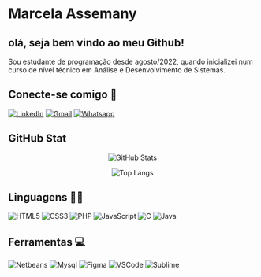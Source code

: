 # **Marcela Assemany**
## olá, seja bem vindo ao meu Github!
Sou estudante de programação desde agosto/2022, quando inicializei num curso de nível técnico em Análise e Desenvolvimento de Sistemas.    

## Conecte-se comigo 📲
[![LinkedIn](https://img.shields.io/badge/LinkedIn-000?style=for-the-badge&logo=linkedin&logoColor=0E76A8)](https://www.linkedin.com/in/marcela-assemany-152101250/)
[![Gmail](https://img.shields.io/badge/Gmail-000?style=for-the-badge&logo=Gmail&logoColor=db4a39)](mailto:assemanymarcela@gmail.com)
[![Whatsapp](https://img.shields.io/badge/Whatsapp-000?style=for-the-badge&logo=Whatsapp&logoColor=34af23)](https://api.whatsapp.com/send?phone=5571988497942)

## GitHub Stat
<div align="center">

![GitHub Stats](https://github-readme-stats.vercel.app/api?username=Massemany&theme=transparent&bg_color=000&border_color=30A3DC&show_icons=true&icon_color=FF007F&title_color=FF007F&text_color=FFF&include_all_commits=true&count_private=true)

![Top Langs](https://github-readme-stats-git-masterrstaa-rickstaa.vercel.app/api/top-langs/?username=Massemany&bg_color=000&border_color=30A3DC&title_color=FF007F&text_color=FFF)

</div>

## Linguagens 👩‍💻
![HTML5](https://img.shields.io/badge/HTML5-000?style=for-the-badge&logo=html5)
![CSS3](https://img.shields.io/badge/CSS3-000?style=for-the-badge&logo=css3&logoColor=264CE4)
![PHP](https://img.shields.io/badge/PHP-000?style=for-the-badge&logo=php&logoColor=D773FF)
![JavaScript](https://img.shields.io/badge/JavaScript-000?style=for-the-badge&logo=javascript)
![C](https://img.shields.io/badge/C-000?style=for-the-badge&logo=C&logoColor=c)
![Java](https://img.shields.io/badge/Java-000?style=for-the-badge&logo=openjdk&logoColor=4169E1)


## Ferramentas 💻
<div>
  
![Netbeans](https://img.shields.io/badge/apache%20netbeans-1B6AC6?style=for-the-badge&logo=apache%20netbeans%20IDE&logoColor=white) 
![Mysql](https://img.shields.io/badge/MySQL-005C84?style=for-the-badge&logo=mysql&logoColor=white)
![Figma](https://img.shields.io/badge/Figma-F24E1E?style=for-the-badge&logo=figma&logoColor=white)
![VSCode](https://img.shields.io/badge/Visual_Studio_Code-0078D4?style=for-the-badge&logo=visual%20studio%20code&logoColor=white)
![Sublime](https://img.shields.io/badge/sublime_text-%23575757.svg?&style=for-the-badge&logo=sublime-text&logoColor=important)

</div>

<!-- COLOCAR REPOSITORIOS DE PROJETOS AQUI -->
<!-- [![Repo Card](https://github-readme-stats.vercel.app/api/pin/?username=Massemany&repo=SEUREPOSITORIO&bg_color=000&border_color=30A3DC&show_icons=true&icon_color=30A3DC&title_color=E94D5F&text_color=FFF)](https://github.com/SEUUSERNAME/Santander_bootcamp) -->

